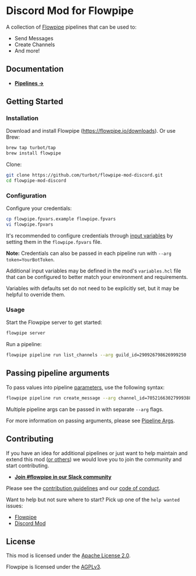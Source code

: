 # Discord Mod for Flowpipe

A collection of [Flowpipe](https://flowpipe.io) pipelines that can be used to:
- Send Messages
- Create Channels
- And more!

<!-- ![image](https://github.com/turbot/flowpipe-mod-discord/blob/main/docs/images/flowpipe_test_run.png?raw=true) -->

## Documentation

- **[Pipelines →](https://hub.flowpipe.io/mods/turbot/discord/pipelines)**

## Getting Started

### Installation

Download and install Flowpipe (https://flowpipe.io/downloads). Or use Brew:

```sh
brew tap turbot/tap
brew install flowpipe
```

Clone:

```sh
git clone https://github.com/turbot/flowpipe-mod-discord.git
cd flowpipe-mod-discord
```

### Configuration

Configure your credentials:

```sh
cp flowpipe.fpvars.example flowpipe.fpvars
vi flowpipe.fpvars
```

It's recommended to configure credentials through [input variables](https://flowpipe.io/docs/using-flowpipe/mod-variables) by setting them in the `flowpipe.fpvars` file.

**Note:** Credentials can also be passed in each pipeline run with `--arg token=YourBotToken`.

Additional input variables may be defined in the mod's `variables.hcl` file that can be configured to better match your environment and requirements.

Variables with defaults set do not need to be explicitly set, but it may be helpful to override them.

### Usage

Start the Flowpipe server to get started:

```sh
flowpipe server
```

Run a pipeline:

```sh
flowpipe pipeline run list_channels --arg guild_id=290926798626999250
```

## Passing pipeline arguments

To pass values into pipeline [parameters](https://flowpipe.io/docs/using-flowpipe/pipeline-parameters), use the following syntax:

```sh
flowpipe pipeline run create_message --arg channel_id=705216630279993882 --arg message="Hello World!"
```

Multiple pipeline args can be passed in with separate `--arg` flags.

For more information on passing arguments, please see [Pipeline Args](https://flowpipe.io/docs/using-flowpipe/pipeline-arguments).

## Contributing

If you have an idea for additional pipelines or just want to help maintain and extend this mod ([or others](https://github.com/topics/flowpipe-mod)) we would love you to join the community and start contributing.

- **[Join #flowpipe in our Slack community](https://flowpipe.io/community/join)**

Please see the [contribution guidelines](https://github.com/turbot/flowpipe/blob/main/CONTRIBUTING.md) and our [code of conduct](https://github.com/turbot/flowpipe/blob/main/CODE_OF_CONDUCT.md).

Want to help but not sure where to start? Pick up one of the `help wanted` issues:

- [Flowpipe](https://github.com/turbot/flowpipe/labels/help%20wanted)
- [Discord Mod](https://github.com/turbot/flowpipe-mod-discord/labels/help%20wanted)

## License

This mod is licensed under the [Apache License 2.0](https://github.com/turbot/flowpipe-mod-discord/blob/main/LICENSE).

Flowpipe is licensed under the [AGPLv3](https://github.com/turbot/flowpipe/blob/main/LICENSE).
